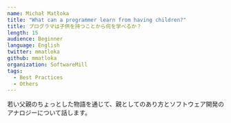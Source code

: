 ```yaml
---
name: Michał Matłoka
title: "What can a programmer learn from having children?"
title: プログラマは子供を持つことから何を学べるか？
length: 15
audience: Beginner
language: English
twitter: mmatloka
github: mmatloka
organization: SoftwareMill
tags:
  - Best Practices
  - Others
---
```

若い父親のちょっとした物語を通じて、親としてのあり方とソフトウェア開発のアナロジーについて話します。
